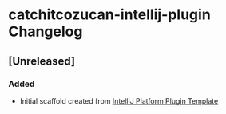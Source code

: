 <!-- Keep a Changelog guide -> https://keepachangelog.com -->

# catchitcozucan-intellij-plugin Changelog

## [Unreleased]
### Added
- Initial scaffold created from [IntelliJ Platform Plugin Template](https://github.com/JetBrains/intellij-platform-plugin-template)
